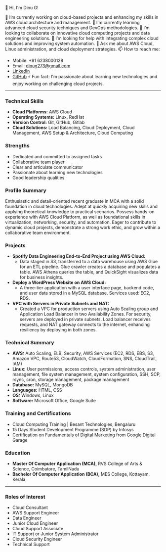 👋 Hi, I'm Dinu G!

🔭 I’m currently working on cloud-based projects and enhancing my skills in AWS cloud architecture and management.
🌱 I’m currently learning advanced cloud security techniques and DevOps methodologies.
👯 I’m looking to collaborate on innovative cloud computing projects and data engineering solutions.
🤔 I’m looking for help with integrating complex cloud solutions and improving system automation.
💬 Ask me about AWS Cloud, Linux administration, and cloud deployment strategies.
📫 How to reach me: 
  - Mobile: +91 6238000128
  - Email: dinug273@gmail.com
  - [LinkedIn](https://www.linkedin.com/in/dinug/)
  - [GitHub](https://github.com/dinu273)
⚡ Fun fact: I'm passionate about learning new technologies and enjoy working on challenging cloud projects.

---

### Technical Skills
- **Cloud Platforms:** AWS Cloud
- **Operating Systems:** Linux, RedHat
- **Version Control:** Git, GitHub, Gitlab
- **Cloud Solutions:** Load Balancing, Cloud Deployment, Cloud Management, AWS Setup & Architecture, Cloud Computing

### Strengths
- Dedicated and committed to assigned tasks
- Collaborative team player
- Clear and articulate communicator
- Passionate about learning new technologies
- Good leadership qualities

### Profile Summary
Enthusiastic and detail-oriented recent graduate in MCA with a solid foundation in cloud technologies. Adept at quickly acquiring new skills and applying theoretical knowledge to practical scenarios. Possess hands-on experience with AWS Cloud Platform, as well as foundational skills in virtualization, networking, security, and automation. Eager to contribute to dynamic cloud projects, demonstrate a strong work ethic, and grow within a collaborative team environment.

### Projects
- **Spotify Data Engineering End-to-End Project using AWS Cloud:**
  - Data staged in S3, transferred to a data warehouse using AWS Glue for an ETL pipeline. Glue crawler creates a database and populates a table. AWS Athena queries the table, and QuickSight visualizes data for business insights.
- **Deploy a WordPress Website on AWS Cloud:**
  - A three-tier application with a user interface page, backend code, and user data stored in a MySQL database. Services used: EC2, RDS.
- **VPC with Servers in Private Subnets and NAT:**
  - Created a VPC for production servers using Auto Scaling group and Application Load Balancer in two Availability Zones. For security, servers are deployed in private subnets. Load balancer receives requests, and NAT gateway connects to the internet, enhancing resiliency by deploying in both zones.

### Technical Summary
- **AWS:** Auto Scaling, ELB, Security, AWS Services (EC2, RDS, EBS, S3, Amazon VPC, Route53, CloudWatch, CloudFormation, SNS, CloudTrail, IAM)
- **Linux:** User permissions, access controls, system administration, user management, file system management, system configuration, SSH, SCP, rsync, cron, storage management, package management
- **Database:** MySQL, MongoDB
- **Languages:** HTML, CSS
- **OS:** Windows, Linux
- **Software:** Microsoft Office, Google Suite

### Training and Certifications
- Cloud Computing Training | Besant Technologies, Bengaluru
- 15 Days Student Development Programme (SDP) by Infosys
- Certification on Fundamentals of Digital Marketing from Google Digital Garage

### Education
- **Master Of Computer Application (MCA),** RVS College of Arts & Science, Coimbatore, TamilNadu 
- **Bachelor Of Computer Application (BCA),** MES College, Kottayam, Kerala 


---

### Roles of Interest
- Cloud Consultant
- AWS Support Engineer
- Data Engineer
- Junior Cloud Engineer
- Cloud Support Associate
- IT Support or Junior System Administrator
- Cloud Security Engineer
- Technical Support
